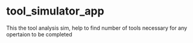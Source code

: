 # tool_simulator_app
 This the tool analysis sim, help to find number of tools necessary for any opertaion to be completed
